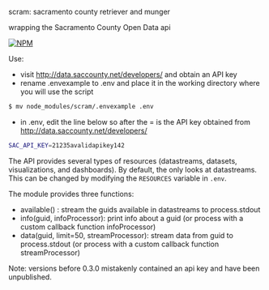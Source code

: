 scram: sacramento county retriever and munger

wrapping the Sacramento County Open Data api

[![NPM](https://nodei.co/npm/scram.png)](https://nodei.co/npm/scram/)

Use:

- visit http://data.saccounty.net/developers/ and obtain an API key
- rename .envexample to .env and place it in the working directory where you
  will use the script
```sh    
$ mv node_modules/scram/.envexample .env
```

- in .env, edit the line below so after the = is the API key
  obtained from http://data.saccounty.net/developers/

```sh
SAC_API_KEY=21235avalidapikey142
```
The API provides several types of resources (datastreams, datasets, visualizations, and dashboards). By default, the only looks at datastreams. This can be changed by modifying the `RESOURCES` variable in `.env`.

The module provides three functions:

 - available() :
     stream the guids available in datastreams to process.stdout
 - info(guid, infoProcessor):
     print info about a guid (or process with a custom callback function
     infoProcessor)
 - data(guid, limit=50, streamProcessor):
     stream data from guid to process.stdout (or process with a custom
     callback function streamProcessor)

Note: versions before 0.3.0 mistakenly contained an api key and have been
unpublished.
